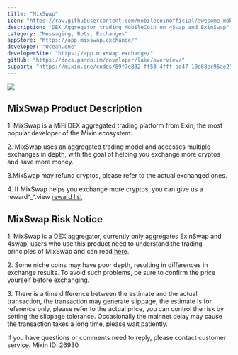 ```yaml
---
title: "MixSwap"
icon: "https://raw.githubusercontent.com/mobilecoinofficial/awesome-mobilecoin/main/directory/0003_MixSwap/icon.svg"
description: "DEX Aggregator trading MobileCoin on 4Swap and ExinSwap"
category: "Messaging, Bots, Exchanges"
appStore: "https://app.mixswap.exchange/"
developer: "Ocean.one"
developerSite: "https://app.mixswap.exchange/"
gitHub: "https://docs.pando.im/developer/lake/overview/"
support: "https://mixin.one/codes/89f7e832-ff53-4fff-ad47-10c68ec96ae2"
---
```

![](https://raw.githubusercontent.com/mobilecoinofficial/awesome-mobilecoin/main/directory/0003_MixSwap/icon.svg)


<div class="mix-field-content"><h2 data-v-ffd59576="" class="heading"><span data-v-ffd59576="" class="line"></span><span data-v-ffd59576="" class="text">MixSwap Product Description</span><span data-v-ffd59576="" class="line"></span></h2><p data-v-ffd59576="">1. MixSwap is a MiFi DEX aggregated trading platform from Exin, the most popular developer of the Mixin ecosystem.</p><p data-v-ffd59576="">2. MixSwap uses an aggregated trading model and accesses multiple exchanges in depth, with the goal of helping you exchange more cryptos and save more money.</p><p data-v-ffd59576="">3.MixSwap may refund cryptos, please refer to the actual exchanged ones.</p><p data-v-ffd59576="">4. If MixSwap helps you exchange more cryptos, you can give us a reward^_^.view <a href="/#/rewardRanking">reward list</a></p></div>

<div class="mix-field-content"><h2 data-v-ffd59576="" class="heading"><span data-v-ffd59576="" class="line"></span><span data-v-ffd59576="" class="text">MixSwap Risk Notice</span><span data-v-ffd59576="" class="line"></span></h2><p data-v-ffd59576="">1. MixSwap is a DEX aggregator, currently only aggregates ExinSwap and 4swap, users who use this product need to understand the trading principles of MixSwap and can read <a href="https://support.mixswap.exchange/#/" target="_blank">here</a>. </p><p data-v-ffd59576="">2. Some niche coins may have poor depth, resulting in differences in exchange results. To avoid such problems, be sure to confirm the price yourself before exchanging.</p><p data-v-ffd59576="">3. There is a time difference between the estimate and the actual transaction, the transaction may generate slippage, the estimate is for reference only, please refer to the actual price, you can control the risk by setting the slippage tolerance. Occasionally the mainnet delay may cause the transaction takes a long time, please wait patiently.</p></div>

<span data-v-ffd59576="" class="text"> If you have questions or comments need to reply, please contact customer service.  Mixin ID: <span data-v-ffd59576="" class="link">26930</span></span>

